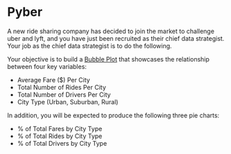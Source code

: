 # Pyber
A new ride sharing company has decided to join the market to challenge uber and lyft, and you have just been recruited as their chief data strategist. Your job as the chief data strategist is to do the following.

 Your objective is to build a [Bubble Plot](https://en.wikipedia.org/wiki/Bubble_chart) that showcases the relationship between four key variables:
 
 * Average Fare ($) Per City
 * Total Number of Rides Per City
 * Total Number of Drivers Per City
 * City Type (Urban, Suburban, Rural)
 
 In addition, you will be expected to produce the following three pie charts:
 
 * % of Total Fares by City Type
 * % of Total Rides by City Type
 * % of Total Drivers by City Type
